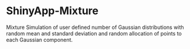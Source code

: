 # ShinyApp-Mixture
Mixture Simulation of user defined number of Gaussian distributions with random mean and standard deviation and random allocation of points to each Gaussian component. 
